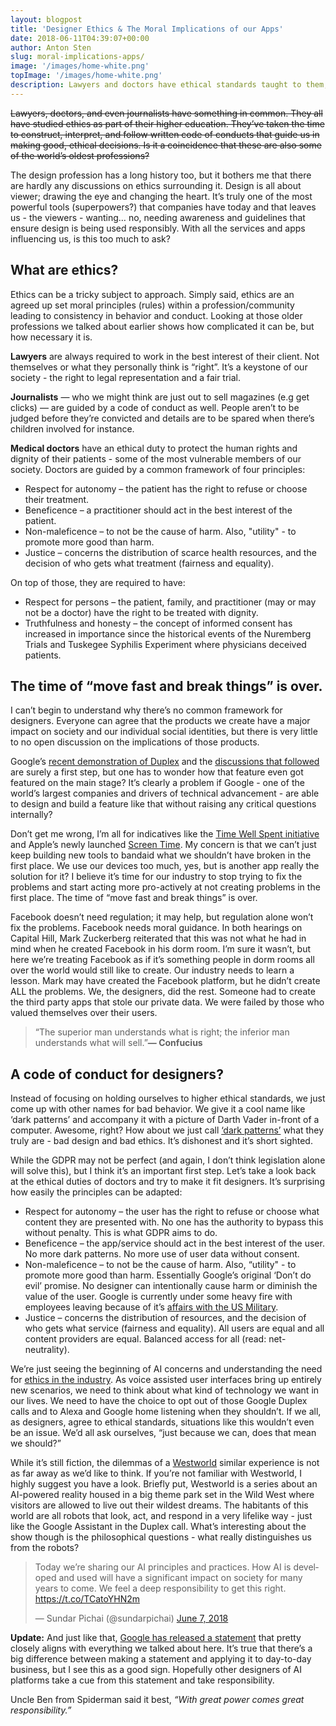 ```yaml
---
layout: blogpost
title: 'Designer Ethics & The Moral Implications of our Apps'
date: 2018-06-11T04:39:07+00:00
author: Anton Sten
slug: moral-implications-apps/
image: '/images/home-white.png'
topImage: '/images/home-white.png'
description: Lawyers and doctors have ethical standards taught to them, but designers don't. For many apps and features, it takes a backseat to the the “wow" factor. I’m not just talking to Google here, it falls on ALL our shoulders.
---
```


~~Lawyers, doctors, and even journalists have something in common. They all have studied ethics as part of their higher education. They’ve taken the time to construct, interpret, and follow written code of conducts that guide us in making good, ethical decisions. Is it a coincidence that these are also some of the world’s oldest professions?~~

The design profession has a long history too, but it bothers me that there are hardly any discussions on ethics surrounding it. Design is all about viewer; drawing the eye and changing the heart. It’s truly one of the most powerful tools (superpowers?) that companies have today and that leaves us - the viewers - wanting… no, needing awareness and guidelines that ensure design is being used responsibly. With all the services and apps influencing us, is this too much to ask?

## What are ethics?

Ethics can be a tricky subject to approach. Simply said, ethics are an agreed up set moral principles (rules) within a profession/community leading to consistency in behavior and conduct. Looking at those older professions we talked about earlier shows how complicated it can be, but how necessary it is.

**Lawyers** are always required to work in the best interest of their client. Not themselves or what they personally think is “right”. It’s a keystone of our society - the right to legal representation and a fair trial.

**Journalists** — who we might think are just out to sell magazines (e.g get clicks) — are guided by a code of conduct as well. People aren’t to be judged before they’re convicted and details are to be spared when there’s children involved for instance.

**Medical doctors** have an ethical duty to protect the human rights and dignity of their patients - some of the most vulnerable members of our society. Doctors are guided by a common framework of four principles:

- Respect for autonomy – the patient has the right to refuse or choose their treatment.
- Beneficence – a practitioner should act in the best interest of the patient.
- Non-maleficence – to not be the cause of harm. Also, "utility" - to promote more good than harm.
- Justice – concerns the distribution of scarce health resources, and the decision of who gets what treatment (fairness and equality).

On top of those, they are required to have:
- Respect for persons – the patient, family, and practitioner (may or may not be a doctor) have the right to be treated with dignity.
- Truthfulness and honesty – the concept of informed consent has increased in importance since the historical events of the Nuremberg Trials and Tuskegee Syphilis Experiment where physicians deceived patients.


## The time of “move fast and break things” is over.

I can’t begin to understand why there’s no common framework for designers. Everyone can agree that the products we create have a major impact on society and our individual social identities, but there is very little to no open discussion on the implications of those products.

Google’s [recent demonstration of Duplex](https://www.antonsten.com/ai-ethics/) and the [discussions that followed](https://twitter.com/BridgetCarey/status/993910061209702400) are surely a first step, but one has to wonder how that feature even got featured on the main stage? It’s clearly a problem if Google - one of the world’s largest companies and drivers of technical advancement - are able to design and build a feature like that without raising any critical questions internally?

Don’t get me wrong, I’m all for indicatives like the [Time Well Spent initiative](http://humanetech.com) and Apple’s newly launched [Screen Time](https://www.apple.com/newsroom/2018/06/ios-12-introduces-new-features-to-reduce-interruptions-and-manage-screen-time/). My concern is that we can’t just keep building new tools to bandaid what we shouldn’t have broken in the first place. We use our devices too much, yes, but is another app really the solution for it? I believe it’s time for our industry to stop trying to fix the problems and start acting more pro-actively at not creating problems in the first place. The time of “move fast and break things” is over.

Facebook doesn’t need regulation; it may help, but regulation alone won’t fix the problems. Facebook needs moral guidance. In both hearings on Capital Hill, Mark Zuckerberg reiterated that this was not what he had in mind when he created Facebook in his dorm room. I’m sure it wasn’t, but here we’re treating Facebook as if it’s something people in dorm rooms all over the world would still like to create. Our industry needs to learn a lesson. Mark may have created the Facebook platform, but he didn’t create ALL the problems. We, the designers, did the rest. Someone had to create the third party apps that stole our private data. We were failed by those who valued themselves over their users.

>“The superior man understands what is right; the inferior man understands what will sell.”**― Confucius**


## A code of conduct for designers?

Instead of focusing on holding ourselves to higher ethical standards, we just come up with other names for bad behavior. We give it a cool name like ‘dark patterns’ and accompany it with a picture of Darth Vader in-front of a computer. Awesome, right? How about we just call [‘dark patterns’](https://darkpatterns.org/) what they truly are - bad design and bad ethics. It’s dishonest and it’s short sighted.

While the GDPR may not be perfect (and again, I don’t think legislation alone will solve this), but I think it’s an important first step. Let’s take a look back at the ethical duties of doctors and try to make it fit designers. It’s surprising how easily the principles can be adapted:
- Respect for autonomy – the user has the right to refuse or choose what content they are presented with. No one has the authority to bypass this without penalty. This is what GDPR aims to do.
- Beneficence – the app/service should act in the best interest of the user. No more dark patterns. No more use of user data without consent.
- Non-maleficence – to not be the cause of harm. Also, “utility" - to promote more good than harm. Essentially Google’s original ‘Don’t do evil’ promise. No designer can intentionally cause harm or diminish the value of the user. Google is currently under some heavy fire with employees leaving because of it’s [affairs with the US Military](https://www.engadget.com/2018/03/06/google-is-helping-us-military-train-ai-to-study-drone-footage/).
- Justice – concerns the distribution of resources, and the decision of who gets what service (fairness and equality). All users are equal and all content providers are equal. Balanced access for all (read: net-neutrality).

We’re just seeing the beginning of AI concerns and understanding the need for [ethics in the industry](https://www.antonsten.com/ai-ethics/). As voice assisted user interfaces bring up entirely new scenarios, we need to think about what kind of technology we want in our lives. We need to have the choice to opt out of those Google Duplex calls and to Alexa and Google home listening when they shouldn’t. If we all, as designers, agree to ethical standards, situations like this wouldn’t even be an issue. We’d all ask ourselves, “just because we can, does that mean we should?”

While it’s still fiction, the dilemmas of a [Westworld](https://www.hbo.com/westworld) similar experience is not as far away as we’d like to think. If you’re not familiar with Westworld, I highly suggest you have a look. Briefly put, Westworld is a series about an AI-powered reality housed in a big theme park set in the Wild West where visitors are allowed to live out their wildest dreams. The habitants of this world are all robots that look, act, and respond in a very lifelike way - just like the Google Assistant in the Duplex call. What’s interesting about the show though is the philosophical questions - what really distinguishes us from the robots?

<blockquote class="twitter-tweet" data-cards="hidden" data-lang="en"><p lang="en" dir="ltr">Today we’re sharing our AI principles and practices. How AI is developed and used will have a significant impact on society for many years to come. We feel a deep responsibility to get this right. <a href="https://t.co/TCatoYHN2m">https://t.co/TCatoYHN2m</a></p>&mdash; Sundar Pichai (@sundarpichai) <a href="https://twitter.com/sundarpichai/status/1004800469405876226?ref_src=twsrc%5Etfw">June 7, 2018</a></blockquote> <script async src="https://platform.twitter.com/widgets.js" charset="utf-8"></script>

**Update:** And just like that, [Google has released a statement](https://twitter.com/sundarpichai/status/1004800469405876226) that pretty closely aligns with everything we talked about here. It’s true that there’s a big difference between making a statement and applying it to day-to-day business, but I see this as a good sign. Hopefully other designers of AI platforms take a cue from this statement and take responsibility.

Uncle Ben from Spiderman said it best, _“With great power comes great responsibility.”_
